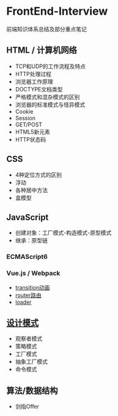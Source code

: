 # FrontEnd-Interview
前端知识体系总结及部分重点笔记

## HTML / 计算机网络
+ TCP和UDP的工作流程及特点
+ HTTP处理过程
+ 浏览器工作原理
+ DOCTYPE文档类型
+ 严格模式和混杂模式的区别
+ 浏览器的标准模式与怪异模式
+ Cookie
+ Session
+ GET/POST
+ HTML5新元素
+ HTTP状态码

## CSS
- 4种定位方式的区别
- 浮动
- 各种居中方法
- 盒模型


## JavaScript
+ 创建对象：工厂模式-构造模式-原型模式
+ 继承：原型链

### ECMAScript6

### Vue.js / Webpack
- [transition动画](https://github.com/tozlam/VueDemo/tree/master/transition)
- [router路由](https://github.com/tozlam/VueDemo/tree/master/router)
- [loader](https://github.com/tozlam/VueDemo/tree/master/loader)



## [设计模式](https://github.com/tozlam/DesignPattern)
- 观察者模式
- 策略模式
- 工厂模式
- 抽象工厂模式
- 命令模式

## 算法/数据结构
- 剑指Offer



